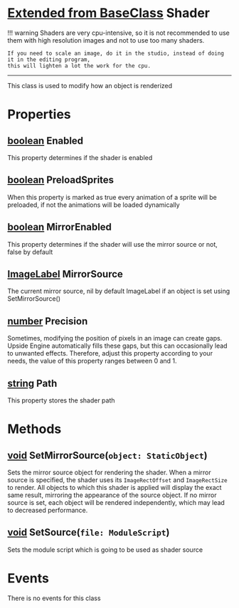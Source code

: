 # [Extended from BaseClass](BaseClass.md) Shader 
!!! warning 
  	Shaders are very cpu-intensive, so it is not recommended to use them with high resolution images
  	and not to use too many shaders.

  	If you need to scale an image, do it in the studio, instead of doing it in the editing program, 
  	this will lighten a lot the work for the cpu.	

  _____
  This class is used to modify how an object is renderized
	 
# Properties

## [boolean](boolean.md) Enabled
This property determines if the shader is enabled
  
## [boolean](boolean.md) PreloadSprites
When this property is marked as true every animation of a sprite will be preloaded, 
  if not the animations will be loaded dynamically
  
## [boolean](boolean.md) MirrorEnabled
This property determines if the shader will use the mirror source or not, false by default
        
## [ImageLabel](ImageLabel.md) MirrorSource
The current mirror source, nil by default ImageLabel if an object is set using SetMirrorSource()
  
## [number](number.md) Precision
Sometimes, modifying the position of pixels in an image can create gaps.
  Upside Engine automatically fills these gaps, but this can occasionally 
  lead to unwanted effects. Therefore, adjust this property according to your needs, 
  the value of this property ranges between 0 and 1.

## [string](string.md) Path
This property stores the shader path
        


# Methods
## [void](void.md) SetMirrorSource(`object: StaticObject`) 
 Sets the mirror source object for rendering the shader. When a mirror source is specified, 
 the shader uses its `ImageRectOffset` and `ImageRectSize` to render. All objects to which this shader
 is applied will display the exact same result, mirroring the appearance of the source object. 
 If no mirror source is set, each object will be rendered independently, 
 which may lead to decreased performance.
	
## [void](void.md) SetSource(`file: ModuleScript`) 
 Sets the module script which is going to be used as shader source
	


# Events
There is no events for this class


